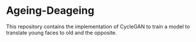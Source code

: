 # Ageing-Deageing
This repository contains the implementation of CycleGAN to train a model to translate young faces to old and the opposite.

#